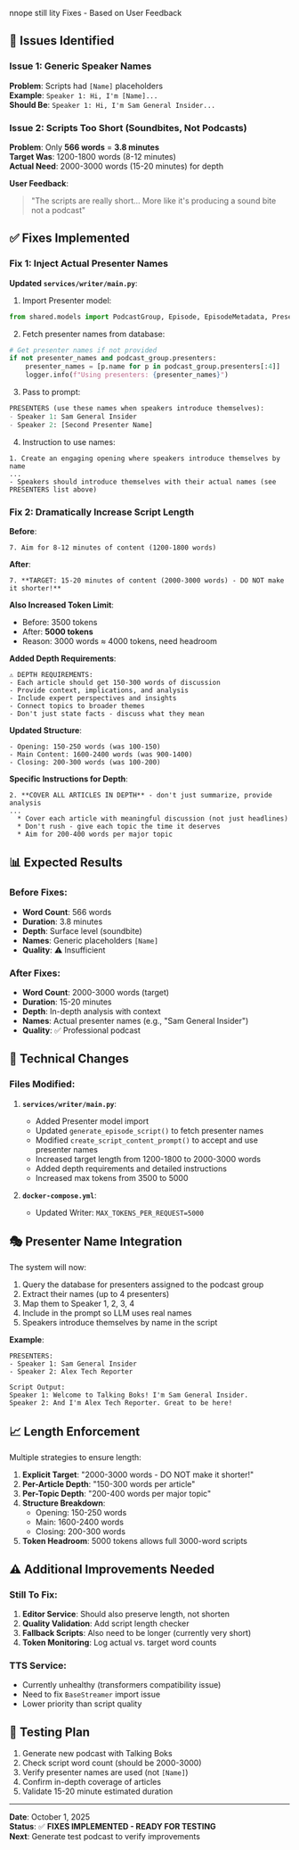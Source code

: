 nnope still lity Fixes - Based on User Feedback

## 🎯 Issues Identified

### Issue 1: Generic Speaker Names
**Problem**: Scripts had `[Name]` placeholders  
**Example**: `Speaker 1: Hi, I'm [Name]...`  
**Should Be**: `Speaker 1: Hi, I'm Sam General Insider...`

### Issue 2: Scripts Too Short (Soundbites, Not Podcasts)
**Problem**: Only **566 words** = **3.8 minutes**  
**Target Was**: 1200-1800 words (8-12 minutes)  
**Actual Need**: 2000-3000 words (15-20 minutes) for depth

**User Feedback**:
> "The scripts are really short... More like it's producing a sound bite not a podcast"

## ✅ Fixes Implemented

### Fix 1: Inject Actual Presenter Names

**Updated `services/writer/main.py`**:

1. Import Presenter model:
```python
from shared.models import PodcastGroup, Episode, EpisodeMetadata, Presenter
```

2. Fetch presenter names from database:
```python
# Get presenter names if not provided
if not presenter_names and podcast_group.presenters:
    presenter_names = [p.name for p in podcast_group.presenters[:4]]
    logger.info(f"Using presenters: {presenter_names}")
```

3. Pass to prompt:
```python
PRESENTERS (use these names when speakers introduce themselves):
- Speaker 1: Sam General Insider
- Speaker 2: [Second Presenter Name]
```

4. Instruction to use names:
```
1. Create an engaging opening where speakers introduce themselves by name
...
- Speakers should introduce themselves with their actual names (see PRESENTERS list above)
```

### Fix 2: Dramatically Increase Script Length

**Before**:
```
7. Aim for 8-12 minutes of content (1200-1800 words)
```

**After**:
```
7. **TARGET: 15-20 minutes of content (2000-3000 words) - DO NOT make it shorter!**
```

**Also Increased Token Limit**:
- Before: 3500 tokens
- After: **5000 tokens**
- Reason: 3000 words ≈ 4000 tokens, need headroom

**Added Depth Requirements**:
```
⚠️ DEPTH REQUIREMENTS:
- Each article should get 150-300 words of discussion
- Provide context, implications, and analysis
- Include expert perspectives and insights
- Connect topics to broader themes
- Don't just state facts - discuss what they mean
```

**Updated Structure**:
```
- Opening: 150-250 words (was 100-150)
- Main Content: 1600-2400 words (was 900-1400)  
- Closing: 200-300 words (was 100-200)
```

**Specific Instructions for Depth**:
```
2. **COVER ALL ARTICLES IN DEPTH** - don't just summarize, provide analysis
...
  * Cover each article with meaningful discussion (not just headlines)
  * Don't rush - give each topic the time it deserves
  * Aim for 200-400 words per major topic
```

## 📊 Expected Results

### Before Fixes:
- **Word Count**: 566 words
- **Duration**: 3.8 minutes
- **Depth**: Surface level (soundbite)
- **Names**: Generic placeholders `[Name]`
- **Quality**: ⚠️ Insufficient

### After Fixes:
- **Word Count**: 2000-3000 words (target)
- **Duration**: 15-20 minutes
- **Depth**: In-depth analysis with context
- **Names**: Actual presenter names (e.g., "Sam General Insider")
- **Quality**: ✅ Professional podcast

## 🔧 Technical Changes

### Files Modified:

1. **`services/writer/main.py`**:
   - Added Presenter model import
   - Updated `generate_episode_script()` to fetch presenter names
   - Modified `create_script_content_prompt()` to accept and use presenter names
   - Increased target length from 1200-1800 to 2000-3000 words
   - Added depth requirements and detailed instructions
   - Increased max tokens from 3500 to 5000

2. **`docker-compose.yml`**:
   - Updated Writer: `MAX_TOKENS_PER_REQUEST=5000`

## 🎭 Presenter Name Integration

The system will now:
1. Query the database for presenters assigned to the podcast group
2. Extract their names (up to 4 presenters)
3. Map them to Speaker 1, 2, 3, 4
4. Include in the prompt so LLM uses real names
5. Speakers introduce themselves by name in the script

**Example**:
```
PRESENTERS:
- Speaker 1: Sam General Insider
- Speaker 2: Alex Tech Reporter

Script Output:
Speaker 1: Welcome to Talking Boks! I'm Sam General Insider.
Speaker 2: And I'm Alex Tech Reporter. Great to be here!
```

## 📈 Length Enforcement

Multiple strategies to ensure length:

1. **Explicit Target**: "2000-3000 words - DO NOT make it shorter!"
2. **Per-Article Depth**: "150-300 words per article"
3. **Per-Topic Depth**: "200-400 words per major topic"
4. **Structure Breakdown**: 
   - Opening: 150-250 words
   - Main: 1600-2400 words
   - Closing: 200-300 words
5. **Token Headroom**: 5000 tokens allows full 3000-word scripts

## ⚠️ Additional Improvements Needed

### Still To Fix:
1. **Editor Service**: Should also preserve length, not shorten
2. **Quality Validation**: Add script length checker
3. **Fallback Scripts**: Also need to be longer (currently very short)
4. **Token Monitoring**: Log actual vs. target word counts

### TTS Service:
- Currently unhealthy (transformers compatibility issue)
- Need to fix `BaseStreamer` import issue
- Lower priority than script quality

## 🧪 Testing Plan

1. Generate new podcast with Talking Boks
2. Check script word count (should be 2000-3000)
3. Verify presenter names are used (not `[Name]`)
4. Confirm in-depth coverage of articles
5. Validate 15-20 minute estimated duration

---

**Date**: October 1, 2025  
**Status**: ✅ **FIXES IMPLEMENTED - READY FOR TESTING**  
**Next**: Generate test podcast to verify improvements

